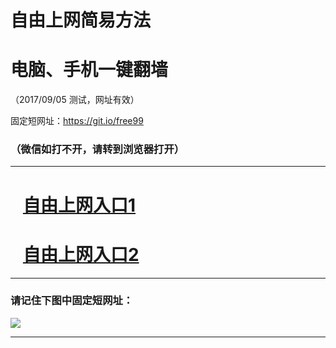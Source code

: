 ﻿# 自由上网简易方法

# 电脑、手机一键翻墙

（2017/09/05 测试，网址有效）

固定短网址：https://git.io/free99

### （微信如打不开，请转到浏览器打开）


***





# &nbsp;&nbsp; <a href="http://ft2478614851.fwq-tz1001.xyz/fwqtz01.html?t=090500110794 " target="_blank">自由上网入口1</a>
# &nbsp;&nbsp; <a href="http://ft1701718549.fwq-tz1002.xyz/fwqtz02.html?t=09050019563 " target="_blank">自由上网入口2</a>
***

### 请记住下图中固定短网址：

<img src="https://s3-us-west-2.amazonaws.com/fwq-1001/yjfq-20170905okok.png" /> 


***

